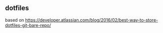 ## dotfiles

based on https://developer.atlassian.com/blog/2016/02/best-way-to-store-dotfiles-git-bare-repo/
